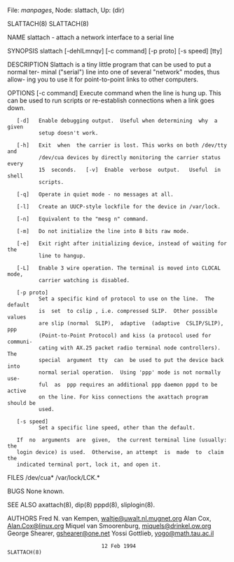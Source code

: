 File: *manpages*,  Node: slattach,  Up: (dir)

SLATTACH(8)                                                        SLATTACH(8)



NAME
       slattach - attach a network interface to a serial line

SYNOPSIS
       slattach [-dehlLmnqv] [-c command] [-p proto] [-s speed] [tty]

DESCRIPTION
       Slattach is a tiny little program that can be used to put a normal ter-
       minal ("serial") line into one of several "network" modes, thus  allow-
       ing you to use it for point-to-point links to other computers.

OPTIONS
       [-c command]
              Execute  command  when  the line is hung up. This can be used to
              run scripts or re-establish connections when a link goes down.

       [-d]   Enable debugging output.  Useful when determining  why  a  given
              setup doesn't work.

       [-h]   Exit  when  the carrier is lost. This works on both /dev/tty and
              /dev/cua devices by directly monitoring the carrier status every
              15  seconds.   [-v]  Enable  verbose  output.   Useful  in shell
              scripts.

       [-q]   Operate in quiet mode - no messages at all.

       [-l]   Create an UUCP-style lockfile for the device in /var/lock.

       [-n]   Equivalent to the "mesg n" command.

       [-m]   Do not initialize the line into 8 bits raw mode.

       [-e]   Exit right after initializing device, instead of waiting for the
              line to hangup.

       [-L]   Enable 3 wire operation. The terminal is moved into CLOCAL mode,
              carrier watching is disabled.

       [-p proto]
              Set a specific kind of protocol to use on the line.  The default
              is  set  to cslip , i.e. compressed SLIP.  Other possible values
              are slip (normal  SLIP),  adaptive  (adaptive  CSLIP/SLIP),  ppp
              (Point-to-Point Protocol) and kiss (a protocol used for communi-
              cating with AX.25 packet radio terminal node controllers).   The
              special  argument  tty  can  be used to put the device back into
              normal serial operation.  Using 'ppp' mode is not normally  use-
              ful  as  ppp requires an additional ppp daemon pppd to be active
              on the line. For kiss connections the axattach program should be
              used.

       [-s speed]
              Set a specific line speed, other than the default.

       If  no  arguments  are  given,  the current terminal line (usually: the
       login device) is used.  Otherwise, an attempt  is  made  to  claim  the
       indicated terminal port, lock it, and open it.

FILES
       /dev/cua* /var/lock/LCK.*

BUGS
       None known.

SEE ALSO
       axattach(8), dip(8) pppd(8), sliplogin(8).

AUTHORS
       Fred N. van Kempen, <waltje@uwalt.nl.mugnet.org>
       Alan Cox, <Alan.Cox@linux.org>
       Miquel van Smoorenburg, <miquels@drinkel.ow.org>
       George Shearer, <gshearer@one.net>
       Yossi Gottlieb, <yogo@math.tau.ac.il>



                                  12 Feb 1994                      SLATTACH(8)
